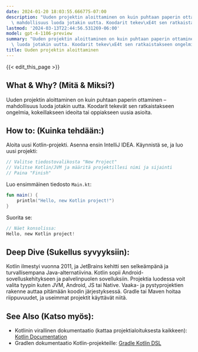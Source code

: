 ```yaml
---
date: 2024-01-20 18:03:55.666775-07:00
description: "Uuden projektin aloittaminen on kuin puhtaan paperin ottaminen \u2013\
  \ mahdollisuus luoda jotakin uutta. Koodarit tekev\xE4t sen ratkaistakseen ongelmia,\u2026"
lastmod: '2024-03-13T22:44:56.531269-06:00'
model: gpt-4-1106-preview
summary: "Uuden projektin aloittaminen on kuin puhtaan paperin ottaminen \u2013 mahdollisuus\
  \ luoda jotakin uutta. Koodarit tekev\xE4t sen ratkaistakseen ongelmia,\u2026"
title: Uuden projektin aloittaminen
---
```


{{< edit_this_page >}}

## What & Why? (Mitä & Miksi?)
Uuden projektin aloittaminen on kuin puhtaan paperin ottaminen – mahdollisuus luoda jotakin uutta. Koodarit tekevät sen ratkaistakseen ongelmia, kokeillakseen ideoita tai oppiakseen uusia asioita.

## How to: (Kuinka tehdään:)
Aloita uusi Kotlin-projekti. Asenna ensin IntelliJ IDEA. Käynnistä se, ja luo uusi projekti:

```Kotlin
// Valitse tiedostovalikosta "New Project"
// Valitse Kotlin/JVM ja määritä projektillesi nimi ja sijainti
// Paina "Finish"
```

Luo ensimmäinen tiedosto `Main.kt`:

```Kotlin
fun main() {
    println("Hello, new Kotlin project!")
}
```

Suorita se:

```Kotlin
// Näet konsolissa:
Hello, new Kotlin project!
```

## Deep Dive (Sukellus syvyyksiin):
Kotlin ilmestyi vuonna 2011, ja JetBrains kehitti sen selkeämpänä ja turvallisempana Java-alternatiivina. Kotlin sopii Android-sovelluskehitykseen ja palvelinpuolen sovelluksiin. Projektia luodessa voit valita tyypin kuten JVM, Android, JS tai Native. Vaaka- ja pystyprojektien rakenne auttaa pitämään koodin järjestyksessä. Gradle tai Maven hoitaa riippuvuudet, ja useimmat projektit käyttävät niitä.

## See Also (Katso myös):
- Kotlinin virallinen dokumentaatio (kattaa projektialoituksesta kaikkeen): [Kotlin Documentation](https://kotlinlang.org/docs/home.html)
- Gradlen dokumentaatio Kotlin-projekteille: [Gradle Kotlin DSL](https://docs.gradle.org/current/userguide/kotlin_dsl.html)
